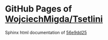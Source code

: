 GitHub Pages of [WojciechMigda/Tsetlini](https://github.com/WojciechMigda/Tsetlini.git)
===
Sphinx html documentation of [56e9dd25](https://github.com/WojciechMigda/Tsetlini/tree/56e9dd2595f6bcc8af045262cdcb290ec6c3fd67)
